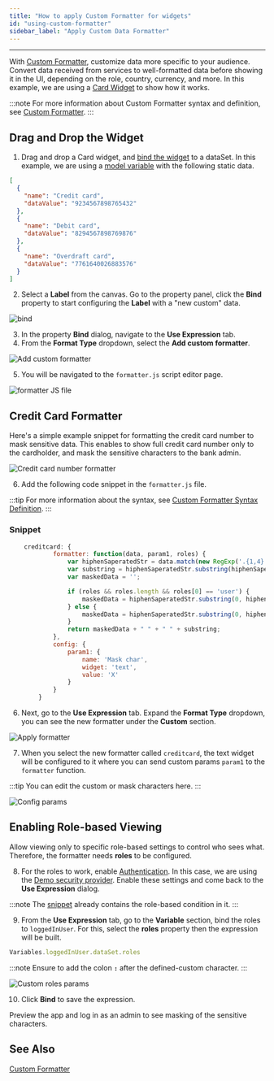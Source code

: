 ```yaml
---
title: "How to apply Custom Formatter for widgets"
id: "using-custom-formatter"
sidebar_label: "Apply Custom Data Formatter"
---
```

---

With [Custom Formatter](/learn/app-development/variables/custom-formatter), customize data more specific to your audience. Convert data received from services to well-formatted data before showing it in the UI, depending on the role, country, currency, and more. In this example, we are using a [Card Widget](/learn/) to show how it works.

:::note
For more information about Custom Formatter syntax and definition, see [Custom Formatter](/learn/app-development/variables/custom-formatter).
:::

## Drag and Drop the Widget

1. Drag and drop a Card widget, and [bind the widget](/learn/app-development/variables/variable-binding#binding-to-widgets) to a dataSet. In this example, we are using a [model variable](/learn/app-development/variables/model-variable) with the following static data.

```JSON
[
  {
    "name": "Credit card",
    "dataValue": "9234567898765432"
  },
  {
    "name": "Debit card",
    "dataValue": "8294567898769876"
  },
  {
    "name": "Overdraft card",
    "dataValue": "7761640026883576"
  }
]
```

2. Select a **Label** from the canvas. Go to the property panel, click the **Bind** property to start configuring the **Label** with a "new custom" data.

![bind](/learn/assets/bind.png)

3. In the property **Bind** dialog, navigate to the **Use Expression** tab.
4. From the **Format Type** dropdown, select the **Add custom formatter**.

![Add custom formatter](/learn/assets/add-custom-formatter.png)

5. You will be navigated to the `formatter.js` script editor page.

![formatter JS file](/learn/assets/formatterjs.png)

## Credit Card Formatter

Here's a simple example snippet for formatting the credit card number to mask sensitive data. This enables to show full credit card number only to the cardholder, and mask the sensitive characters to the bank admin.

![Credit card number formatter](/learn/assets/credit-card.png)

6. Add the following code snippet in the `formatter.js` file.

:::tip
For more information about the syntax, see [Custom Formatter Syntax Definition](/learn/app-development/variables/custom-formatter#syntax-definition).
:::

### Snippet

```js
    creditcard: {
            formatter: function(data, param1, roles) {
                var hiphenSaperatedStr = data.match(new RegExp('.{1,4}', 'g')).join(" - ");
                var substring = hiphenSaperatedStr.substring(hiphenSaperatedStr.length - 4, hiphenSaperatedStr.length);
                var maskedData = '';

                if (roles && roles.length && roles[0] == 'user') {
                    maskedData = hiphenSaperatedStr.substring(0, hiphenSaperatedStr.length - 4);
                } else {
                    maskedData = hiphenSaperatedStr.substring(0, hiphenSaperatedStr.length - 4).replace(/d/g, param1);
                }
                return maskedData + " " + " " + substring;
            },
            config: {
                param1: {
                    name: 'Mask char',
                    widget: 'text',
                    value: 'X'
                }
            }
        }
```

6. Next, go to the **Use Expression** tab. Expand the **Format Type** dropdown, you can see the new formatter under the **Custom** section.
  
![Apply formatter](/learn/assets/applyformat.png)

7. When you select the new formatter called `creditcard`, the text widget will be configured to it where you can send custom params `param1` to the `formatter` function.

:::tip
You can edit the custom or mask characters here.
:::

![Config params](/learn/assets/mask-config-param.png)

## Enabling Role-based Viewing

Allow viewing only to specific role-based settings to control who sees what. Therefore, the formatter needs **roles** to be configured.

8. For the roles to work, enable [Authentication](/learn/app-development/app-security/authentication). In this case, we are using the [Demo security provider](/learn/app-development/app-security/authentication#demo). Enable these settings and come back to the **Use Expression** dialog.

:::note
The [snippet](#snippet) already contains the role-based condition in it.
:::

9. From the **Use Expression** tab, go to the **Variable** section, bind the roles to `loggedInUser`. For this, select the **roles** property then the expression will be built.

```js
Variables.loggedInUser.dataSet.roles
```

:::note
Ensure to add the colon **`:`** after the defined-custom character.
:::

![Custom roles params](/learn/assets/loggedin-user-role.png)

10. Click **Bind** to save the expression.

Preview the app and log in as an admin to see masking of the sensitive characters.

## See Also

[Custom Formatter](/learn/app-development/variables/custom-formatter)  